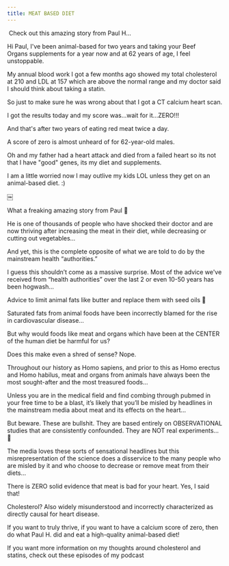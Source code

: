 ```yaml
---
title: MEAT BASED DIET 
---
```


 Check out this amazing story from Paul H...

Hi Paul, I've been animal-based for two years and taking your Beef Organs supplements for a year now and at 62 years of age, I feel unstoppable.

My annual blood work I got a few months ago showed my total cholesterol at 210 and LDL at 157 which are above the normal range and my doctor said I should think about taking a statin.

So just to make sure he was wrong about that I got a CT calcium heart scan.

I got the results today and my score was...wait for it...ZERO!!!

And that's after two years of eating red meat twice a day.

A score of zero is almost unheard of for 62-year-old males.

Oh and my father had a heart attack and died from a failed heart so its not that I have "good" genes, its my diet and supplements.

I am a little worried now I may outlive my kids LOL unless they get on an animal-based diet. :)

￼

What a freaking amazing story from Paul 👊

He is one of thousands of people who have shocked their doctor and are now thriving after increasing the meat in their diet, while decreasing or cutting out vegetables…

And yet, this is the complete opposite of what we are told to do by the mainstream health “authorities.”

I guess this shouldn’t come as a massive surprise. Most of the advice we've received from “health authorities” over the last 2 or even 10-50 years has been hogwash…

Advice to limit animal fats like butter and replace them with seed oils 🤯

Saturated fats from animal foods have been incorrectly blamed for the rise in cardiovascular disease…

But why would foods like meat and organs which have been at the CENTER of the human diet be harmful for us?

Does this make even a shred of sense? Nope.

Throughout our history as Homo sapiens, and prior to this as Homo erectus and Homo habilus, meat and organs from animals have always been the most sought-after and the most treasured foods…

Unless you are in the medical field and find combing through pubmed in your free time to be a blast, it’s likely that you’ll be misled by headlines in the mainstream media about meat and its effects on the heart…

But beware. These are bullshit. They are based entirely on OBSERVATIONAL studies that are consistently confounded. They are NOT real experiments… 🧐

The media loves these sorts of sensational headlines but this misrepresentation of the science does a disservice to the many people who are misled by it and who choose to decrease or remove meat from their diets…

There is ZERO solid evidence that meat is bad for your heart. Yes, I said that!

Cholesterol? Also widely misunderstood and incorrectly characterized as directly causal for heart disease.

If you want to truly thrive, if you want to have a calcium score of zero, then do what Paul H. did and eat a high-quality animal-based diet!

If you want more information on my thoughts around cholesterol and statins, check out these episodes of my podcast


